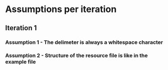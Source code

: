 # Assumptions per iteration

## Iteration 1

### Assumption 1 - The delimeter is always a whitespace character
### Assumption 2 - Structure of the resource file is like in the example file 